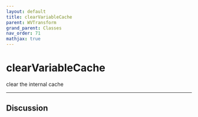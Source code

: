 ```yaml
---
layout: default
title: clearVariableCache
parent: WVTransform
grand_parent: Classes
nav_order: 71
mathjax: true
---
```


#  clearVariableCache

clear the internal cache


---

## Discussion

  
